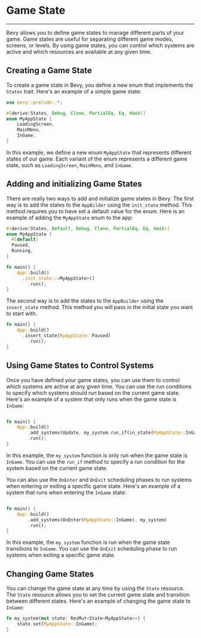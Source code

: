 # Game State

---

Bevy allows you to define game states to manage different parts of your game. Game states are useful for separating different game modes, screens, or levels. By using game states, you can control which systems are active and which resources are available at any given time.

## Creating a Game State

To create a game state in Bevy, you define a new enum that implements the `States` trait. Here's an example of a simple game state:

```rust
use bevy::prelude::*;

#[derive(States, Debug, Clone, PartialEq, Eq, Hash)]
enum MyAppState {
    LoadingScreen,
    MainMenu,
    InGame,
}
```

In this example, we define a new enum `MyAppState` that represents different states of our game. Each variant of the enum represents a different game state, such as `LoadingScreen`, `MainMenu`, and `InGame`.

## Adding and initializing Game States

There are really two ways to add and initialize game states in Bevy. The first way is to add the states to the `AppBilder` using the `init_state` method. This method requires you to have set a default value for the enum.
Here is an example of adding the `MyAppState` enum to the app:

```rust
#[derive(States, Default, Debug, Clone, PartialEq, Eq, Hash)]
enum MyAppState {
  #[default]
  Paused,
  Running,
}

fn main() {
    App::build()
      .init_state::<MyAppState>()
        .run();
}
```

The second way is to add the states to the `AppBuilder` using the `insert_state` method. This method you will pass in the initial state you want to start with.

```rust
fn main() {
    App::build()
      .insert_state(MyAppState::Paused)
        .run();
}
```

## Using Game States to Control Systems

Once you have defined your game states, you can use them to control which systems are active at any given time. You can use the run conditions to specify which systems should run based on the current game state. Here's an example of a system that only runs when the game state is `InGame`:

```rust

fn main() {
    App::build()
        .add_systems(Update, my_system.run_if(in_state(MyAppState::InGame)))
        .run();
}
```

In this example, the `my_system` function is only run when the game state is `InGame`. You can use the `run_if` method to specify a run condition for the system based on the current game state.

You can also use the `OnEnter` and `OnExit` scheduling phases to run systems when entering or exiting a specific game state. Here's an example of a system that runs when entering the `InGame` state:

```rust

fn main() {
    App::build()
        .add_systems(OnEnter(MyAppState::InGame), my_system)
        .run();
}
```

In this example, the `my_system` function is run when the game state transitions to `InGame`. You can use the `OnExit` scheduling phase to run systems when exiting a specific game state.

## Changing Game States

You can change the game state at any time by using the `State` resource. The `State` resource allows you to set the current game state and transition between different states. Here's an example of changing the game state to `InGame`:

```rust
fn my_system(mut state: ResMut<State<MyAppState>>) {
    state.set(MyAppState::InGame);
}
```

